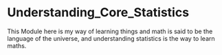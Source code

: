 # Understanding_Core_Statistics
This Module here is my way of learning things and math is said to be the language of the universe, and understanding statistics is the way to learn maths. 
